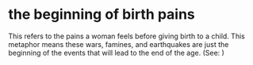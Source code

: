
# the beginning of birth pains
This refers to the pains a woman feels before giving birth to a child. This metaphor means these wars, famines, and earthquakes are just the beginning of the events that will lead to the end of the age. (See: )